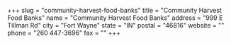 +++
slug = "community-harvest-food-banks"
title = "Community Harvest Food Banks"
name = "Community Harvest Food Banks"
address = "999 E Tillman Rd"
city = "Fort Wayne"
state = "IN"
postal = "46816"
website = ""
phone = "260 447-3696"
fax = ""
+++
